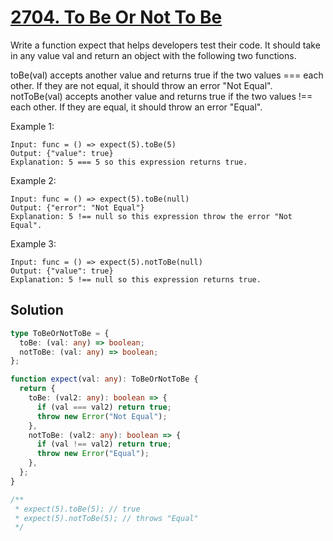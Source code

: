 # [2704. To Be Or Not To Be](https://leetcode.com/problems/to-be-or-not-to-be/)

Write a function expect that helps developers test their code. It should take in any value val and return an object with the following two functions.

toBe(val) accepts another value and returns true if the two values === each other. If they are not equal, it should throw an error "Not Equal".
notToBe(val) accepts another value and returns true if the two values !== each other. If they are equal, it should throw an error "Equal".

Example 1:

```
Input: func = () => expect(5).toBe(5)
Output: {"value": true}
Explanation: 5 === 5 so this expression returns true.
```

Example 2:

```
Input: func = () => expect(5).toBe(null)
Output: {"error": "Not Equal"}
Explanation: 5 !== null so this expression throw the error "Not Equal".
```

Example 3:

```
Input: func = () => expect(5).notToBe(null)
Output: {"value": true}
Explanation: 5 !== null so this expression returns true.
```

## Solution

```ts
type ToBeOrNotToBe = {
  toBe: (val: any) => boolean;
  notToBe: (val: any) => boolean;
};

function expect(val: any): ToBeOrNotToBe {
  return {
    toBe: (val2: any): boolean => {
      if (val === val2) return true;
      throw new Error("Not Equal");
    },
    notToBe: (val2: any): boolean => {
      if (val !== val2) return true;
      throw new Error("Equal");
    },
  };
}

/**
 * expect(5).toBe(5); // true
 * expect(5).notToBe(5); // throws "Equal"
 */
```
